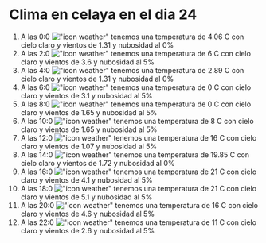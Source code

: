 # Clima en celaya en el dia 24

1. A las 0:0 !["icon weather"](http://openweathermap.org/img/w/01n.png) tenemos una temperatura de 4.06 C con cielo claro y  vientos de 1.31 y nubosidad al 0%
1. A las 2:0 !["icon weather"](http://openweathermap.org/img/w/02n.png) tenemos una temperatura de 6 C con cielo claro y  vientos de 3.6 y nubosidad al 5%
1. A las 4:0 !["icon weather"](http://openweathermap.org/img/w/01n.png) tenemos una temperatura de 2.89 C con cielo claro y  vientos de 1.31 y nubosidad al 0%
1. A las 6:0 !["icon weather"](http://openweathermap.org/img/w/02n.png) tenemos una temperatura de 0 C con cielo claro y  vientos de 3.1 y nubosidad al 5%
1. A las 8:0 !["icon weather"](http://openweathermap.org/img/w/02n.png) tenemos una temperatura de 0 C con cielo claro y  vientos de 1.65 y nubosidad al 5%
1. A las 10:0 !["icon weather"](http://openweathermap.org/img/w/02d.png) tenemos una temperatura de 8 C con cielo claro y  vientos de 1.65 y nubosidad al 5%
1. A las 12:0 !["icon weather"](http://openweathermap.org/img/w/02d.png) tenemos una temperatura de 16 C con cielo claro y  vientos de 1.07 y nubosidad al 5%
1. A las 14:0 !["icon weather"](http://openweathermap.org/img/w/01d.png) tenemos una temperatura de 19.85 C con cielo claro y  vientos de 1.72 y nubosidad al 0%
1. A las 16:0 !["icon weather"](http://openweathermap.org/img/w/02d.png) tenemos una temperatura de 21 C con cielo claro y  vientos de 4.1 y nubosidad al 5%
1. A las 18:0 !["icon weather"](http://openweathermap.org/img/w/02d.png) tenemos una temperatura de 21 C con cielo claro y  vientos de 5.1 y nubosidad al 5%
1. A las 20:0 !["icon weather"](http://openweathermap.org/img/w/02n.png) tenemos una temperatura de 16 C con cielo claro y  vientos de 4.6 y nubosidad al 5%
1. A las 22:0 !["icon weather"](http://openweathermap.org/img/w/02n.png) tenemos una temperatura de 11 C con cielo claro y  vientos de 2.6 y nubosidad al 5%
